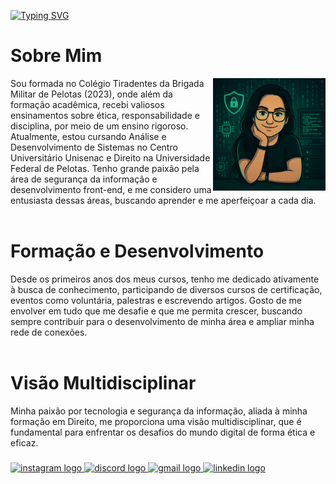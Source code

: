 [![Typing SVG](https://readme-typing-svg.demolab.com?font=Fira+Code&pause=1000&color=6793F7&width=435&lines=Hi%2C+everyone!+I'm+Janine+V+Farias.;Welcome+to+my+Github+profile!+)](https://git.io/typing-svg)
<h1 align="left"> Sobre Mim</h1>
<img align ="right" height = "180" src = "voce_hacker_modo_cartoon.png"/>

  <p>Sou formada no Colégio Tiradentes da Brigada Militar de Pelotas (2023), onde além da formação acadêmica, recebi valiosos ensinamentos sobre ética, responsabilidade e disciplina, por meio de um ensino rigoroso. Atualmente, estou cursando Análise e Desenvolvimento de Sistemas no Centro Universitário Unisenac e Direito na Universidade Federal de Pelotas. Tenho grande paixão pela área de segurança da informação e desenvolvimento front-end, e me considero uma entusiasta dessas áreas, buscando aprender e me aperfeiçoar a cada dia.<br><br></p>
   <h1 align="left"> Formação e Desenvolvimento</h1>
     <p>Desde os primeiros anos dos meus cursos, tenho me dedicado ativamente à busca de conhecimento, participando de diversos cursos de certificação, eventos como voluntária, palestras e escrevendo artigos. Gosto de me envolver em tudo que me desafie e que me permita crescer, buscando sempre contribuir para o desenvolvimento de minha área e ampliar minha rede de conexões.<br><br></p>
      <h1 align= "left"> Visão Multidisciplinar</h1>
        <p>Minha paixão por tecnologia e segurança da informação, aliada à minha formação em Direito, me proporciona uma visão multidisciplinar, que é fundamental para enfrentar os desafios do mundo digital de forma ética e eficaz.</p>

###


###


###

<div align="left">
  <a href="https://www.instagram.com/janinefarias21_/" target="_blank">
    <img src="https://img.shields.io/static/v1?message=Instagram&logo=instagram&label=&color=E4405F&logoColor=white&labelColor=&style=for-the-badge" height="35" alt="instagram logo"  />
  </a>
  <a href="https://discord.com/channels/@me" target="_blank">
    <img src="https://img.shields.io/static/v1?message=Discord&logo=discord&label=&color=7289DA&logoColor=white&labelColor=&style=for-the-badge" height="35" alt="discord logo"  />
  </a>
  <a href="janinefarias2005@gmail.com" target="_blank">
    <img src="https://img.shields.io/static/v1?message=Gmail&logo=gmail&label=&color=D14836&logoColor=white&labelColor=&style=for-the-badge" height="35" alt="gmail logo"  />
  </a>
  <a href="https://www.linkedin.com/in/janine-veigas-farias-b73a232ba/" target="_blank">
    <img src="https://img.shields.io/static/v1?message=LinkedIn&logo=linkedin&label=&color=0077B5&logoColor=white&labelColor=&style=for-the-badge" height="35" alt="linkedin logo"  />
  </a>
</div>

###

